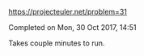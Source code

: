 https://projecteuler.net/problem=31

Completed on Mon, 30 Oct 2017, 14:51

Takes couple minutes to run.
